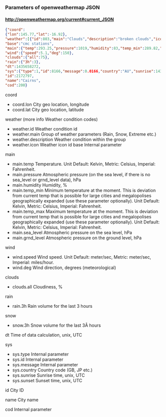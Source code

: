 ### Parameters of openweathermap JSON
#### <http://openweathermap.org/current#current_JSON>
```JSON
{"coord":
{"lon":145.77,"lat":-16.92},
"weather":[{"id":803,"main":"Clouds","description":"broken clouds","icon":"04n"}],
"base":"cmc stations",
"main":{"temp":293.25,"pressure":1019,"humidity":83,"temp_min":289.82,"temp_max":295.37},
"wind":{"speed":5.1,"deg":150},
"clouds":{"all":75},
"rain":{"3h":3},
"dt":1435658272,
"sys":{"type":1,"id":8166,"message":0.0166,"country":"AU","sunrise":1435610796,"sunset":1435650870},
"id":2172797,
"name":"Cairns",
"cod":200}
```
coord
- coord.lon City geo location, longitude
- coord.lat City geo location, latitude

weather (more info Weather condition codes)
- weather.id Weather condition id
- weather.main Group of weather parameters (Rain,
Snow, Extreme etc.)
- weather.description Weather condition within the group
- weather.icon Weather icon id
base Internal parameter

main
- main.temp Temperature. Unit Default: Kelvin, Metric: Celsius, Imperial: Fahrenheit.
- main.pressure Atmospheric pressure (on the sea level, if there is no sea_level or grnd_level data), hPa
- main.humidity Humidity, %
- main.temp_min Minimum temperature at the moment. This is deviation from current temp that is possible for large cities and megalopolises geographically expanded (use these parameter optionally). Unit Default: Kelvin, Metric: Celsius, Imperial: Fahrenheit.
- main.temp_max Maximum temperature at the moment. This is deviation from current temp that is possible for large cities and megalopolises geographically expanded (use these parameter optionally). Unit Default: Kelvin, Metric: Celsius, Imperial: Fahrenheit.
- main.sea_level Atmospheric pressure on the sea level, hPa
- main.grnd_level Atmospheric pressure on the ground level, hPa

wind
- wind.speed Wind speed. Unit Default: meter/sec, Metric: meter/sec, Imperial: miles/hour.
- wind.deg Wind direction, degrees (meteorological)

clouds
- clouds.all Cloudiness, %

rain
- rain.3h Rain volume for the last 3 hours

snow
- snow.3h Snow volume for the last 3Â hours

dt Time of data calculation, unix, UTC

sys
- sys.type Internal parameter
- sys.id Internal parameter
- sys.message Internal parameter
- sys.country Country code (GB, JP etc.)
- sys.sunrise Sunrise time, unix, UTC
- sys.sunset Sunset time, unix, UTC

id City ID

name City name

cod Internal parameter
